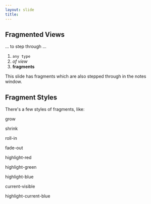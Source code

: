 ```yaml
---
layout: slide
title:
---
```


<section id="fragments">

<h2>Fragmented Views</h2>

<p data-fragment-index="1" class="fragment">... to step through ...</p>
<ol>
  <li data-fragment-index="2" class="fragment"><code>any type</code></li>
  <li data-fragment-index="3" class="fragment"><em>of view</em></li>
  <li data-fragment-index="4" class="fragment"><strong>fragments</strong></li>
</ol>

<aside class="notes">
  This slide has fragments which are also stepped through in the notes window.
</aside>

</section>

<section>

<h2>Fragment Styles</h2>
<p>There's a few styles of fragments, like:</p>
<p data-fragment-index="5" class="fragment grow">grow</p>
<p data-fragment-index="6" class="fragment shrink">shrink</p>
<p data-fragment-index="7" class="fragment roll-in">roll-in</p>
<p data-fragment-index="8" class="fragment fade-out">fade-out</p>
<p data-fragment-index="9" class="fragment highlight-red">highlight-red</p>
<p data-fragment-index="10" class="fragment highlight-green">highlight-green</p>
<p data-fragment-index="11" class="fragment highlight-blue">highlight-blue</p>
<p data-fragment-index="12" class="fragment current-visible">current-visible</p>
<p data-fragment-index="13" class="fragment highlight-current-blue">highlight-current-blue</p>

</section>
